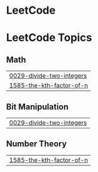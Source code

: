 # LeetCode
<!---LeetCode Topics Start-->
# LeetCode Topics
## Math
|  |
| ------- |
| [0029-divide-two-integers](https://github.com/brodante/LeetCode/tree/master/0029-divide-two-integers) |
| [1585-the-kth-factor-of-n](https://github.com/brodante/LeetCode/tree/master/1585-the-kth-factor-of-n) |
## Bit Manipulation
|  |
| ------- |
| [0029-divide-two-integers](https://github.com/brodante/LeetCode/tree/master/0029-divide-two-integers) |
## Number Theory
|  |
| ------- |
| [1585-the-kth-factor-of-n](https://github.com/brodante/LeetCode/tree/master/1585-the-kth-factor-of-n) |
<!---LeetCode Topics End-->